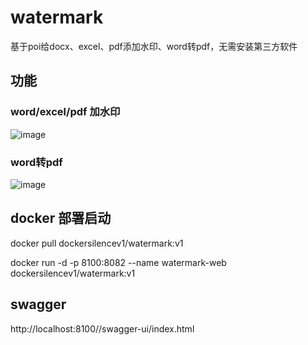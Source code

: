 # watermark
基于poi给docx、excel、pdf添加水印、word转pdf，无需安装第三方软件

## 功能
### word/excel/pdf 加水印
![image](https://github.com/user-attachments/assets/c57c883d-bb5e-44b8-b0c5-9888936f56cd)



### word转pdf

![image](https://github.com/user-attachments/assets/5d4da050-6d08-462a-acd8-115328e290ed)




## docker 部署启动
docker pull dockersilencev1/watermark:v1



docker run -d  -p 8100:8082  --name  watermark-web   dockersilencev1/watermark:v1

## swagger 
http://localhost:8100//swagger-ui/index.html
